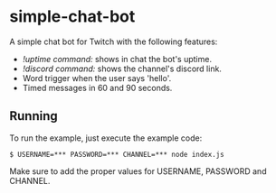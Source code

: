 # simple-chat-bot

A simple chat bot for Twitch with the following features:

- *!uptime command:* shows in chat the bot's uptime.
- *!discord command:* shows the channel's discord link.
- Word trigger when the user says 'hello'.
- Timed messages in 60 and 90 seconds.

## Running

To run the example, just execute the example code:

```shell
$ USERNAME=*** PASSWORD=*** CHANNEL=*** node index.js
```

Make sure to add the proper values for USERNAME, PASSWORD and CHANNEL.
